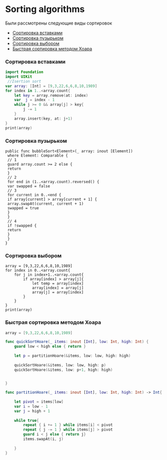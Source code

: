 # Sorting algorithms

Были рассмотрены следующие виды сортировок
- [Сортировка вставками](#insertion-sort)
- [Сортировка пузырьком](#bubble-sort)
- [Сортировка выбором](#selection-sort)
- [Быстрая сортировка методом Хоара](#quick-sort)


### <a name = "insertion-sort"></a>Сортировка вставками
``` swift
import Foundation
import UIKit
 //Isertion sort
var array: [Int] = [9,3,22,6,6,8,10,1989]
for index in 1..<array.count{
    let key = array.remove(at: index)
    var  j = index - 1
    while j >= 0 && array[j] > key{
        j -= 1
    }
    array.insert(key, at: j+1)
}
print(array)
```

###  <a name = "bubble-sort"></a>Сортировка пузырьком

```
public func bubbleSort<Element>(_ array: inout [Element])
 where Element: Comparable {
 // 1
 guard array.count >= 2 else {
 return
 }
 // 2
 for end in (1..<array.count).reversed() {
 var swapped = false
 // 3
 for current in 0..<end {
 if array[current] > array[current + 1] {
 array.swapAt(current, current + 1)
 swapped = true
 }
 }
 // 4
 if !swapped {
 return
 }
 }
}
```
###  <a name = "selection-sort"></a>Сортировка выбором

```
array = [9,3,22,6,6,8,10,1989]
for index in 0..<array.count{
    for j in index+1..<array.count{
        if array[index] > array[j]{
            let temp = array[index]
            array[index] = array[j]
            array[j] = array[index]
        }
    }
}
print(array)
```


### <a name = "quick-sort"></a>Быстрая сортировка методом Хоара

```swift
array = [9,3,22,6,6,8,10,1989]

func quickSortHoare(_ items: inout [Int], low: Int, high: Int) {
    guard low < high else { return }
    
    let p = partitionHoare(&items, low: low, high: high)
    
    quickSortHoare(&items, low: low, high: p)
    quickSortHoare(&items, low: p+1, high: high)

    
}

func partitionHoare(_ items: inout [Int], low: Int, high: Int) -> Int{
    
    let pivot = items[low]
    var i = low - 1
    var j = high + 1
    
    while true{
        repeat { i += 1 } while items[i] < pivot
        repeat { j -= 1 } while items[j] > pivot
        guard i < j else { return j}
        items.swapAt(i, j)
        
    }
}
```
